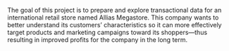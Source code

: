 The goal of this project is to prepare and explore transactional data for an international retail store named Allias Megastore. This company wants to better understand its customers’ characteristics so it can more effectively target products and marketing campaigns toward its shoppers—thus resulting in improved profits for the company in the long term.
